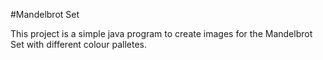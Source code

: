 #Mandelbrot Set

This project is a simple java program to create images for the Mandelbrot Set with different colour palletes.